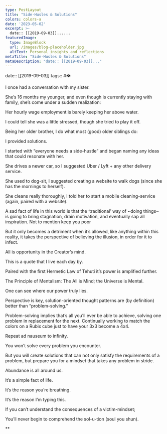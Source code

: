 ```yaml
---
type: PostLayout
title: "Side-Husles & Solutions"
colors: colors-a
date: '2023-05-02'
excerpt: >-
  date:: [[2019-09-03]]......
featuredImage:
  type: ImageBlock
  url: /images/blog-placeholder.jpg
  altText: Personal insights and reflections
metaTitle: "Side-Husles & Solutions"
metaDescription: "date:: [[2019-09-03]]..."
---
```

date:: [[2019-09-03]]
tags:: #👁

I once had a conversation with my sister.

She’s 16 months my younger, and even though is currently staying with family, she’s come under a sudden realization:

Her hourly wage employment is barely keeping her above water.

I could tell she was a little stressed, though she tried to play it off.

Being her older brother, I do what most (good) older siblings do:

I provided solutions.

I started with “everyone needs a side-hustle” and began naming any ideas that could resonate with her.

She drives a newer car, so I suggested Uber / Lyft + any other delivery service.

She used to dog-sit, I suggested creating a website to walk dogs (since she has the mornings to herself).

She cleans really thoroughly, I told her to start a mobile cleaning-service (again, paired with a website).

A sad fact of life in this world is that the ‘traditional’ way of ~doing things~ is going to bring stagnation, drain motivation, and eventually sap all inspiration. Not to mention keep you poor

But it only becomes a detriment when it’s allowed, like anything within this reality, it takes the perspective of believing the illusion, in order for it to infect.

All is opportunity in the Creator’s mind.

This is a quote that I live each day by.

Paired with the first Hermetic Law of Tehuti it’s power is amplified further.

The Principle of Mentalism: The All is Mind; the Universe is Mental.

One can see where our power truly lies.

Perspective is key, solution-oriented thought patterns are (by definition) better than “problem-solving.”

Problem-solving implies that’s all you’ll ever be able to achieve, solving one problem in replacement for the next. Continually working to match the colors on a Rubix cube just to have your 3x3 become a 4x4.

Repeat ad nauseum to infinity.

You won’t solve every problem you encounter.

But you will create solutions that can not only satisfy the requirements of a problem, but prepare you for a mindset that takes any problem in stride.

Abundance is all around us.

It’s a simple fact of life.

It’s the reason you’re breathing.

It’s the reason I’m typing this.

If you can’t understand the consequences of a victim-mindset;

You’ll never begin to comprehend the sol-u-tion (soul you shun).

**